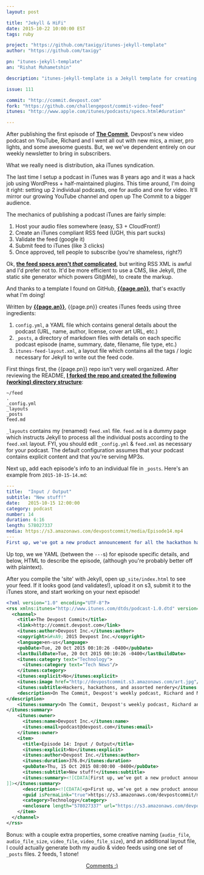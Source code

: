 ```yaml
---
layout: post

title: "Jekyll & HiFi"
date: 2015-10-22 10:00:00 EST
tags: ruby

project: "https://github.com/taxigy/itunes-jekyll-template"
author: "https://github.com/taxigy"

pn: "itunes-jekyll-template"
an: "Rishat Muhametshin"

description: "itunes-jekyll-template is a Jekyll template for creating iTunes compliant podcast feeds."

issue: 111

commit: "http://commit.devpost.com"
fork: "https://github.com/challengepost/commit-video-feed"
itunes: "http://www.apple.com/itunes/podcasts/specs.html#duration"

---
```


After publishing the first episode of <strong><a href="{{page.commit}}" target="_blank" title="The Commit podcast">The Commit</a></strong>, Devpost's new video podcast on YouTube, Richard and I went all out with new mics, a mixer, pro lights, and some awesome guests. But, we we've dependent entirely on our weekly newsletter to bring in subscribers.

What we really need is distribution, aka iTunes syndication.

The last time I setup a podcast in iTunes was 8 years ago and it was a hack job using WordPress + half-maintained plugins. This time around, I'm doing it right: setting up 2 individual podcasts, one for audio and one for video. It'll mirror our growing YouTube channel and open up The Commit to a bigger audience.

The mechanics of publishing a podcast iTunes are fairly simple:

1. Host your audio files somewhere (easy, S3 + CloudFront!)
2. Create an iTunes compliant RSS feed (UGH, this part sucks)
3. Validate the feed (google it)
4. Submit feed to iTunes (like 3 clicks)
5. Once approved, tell people to subscribe (you're shameless, right?)

Ok, <strong><a href="{{page.itunes}}" target="_blank" title="iTunes feed specs">the feed specs aren't <em>that</em> complicated</a></strong>, but writing RSS XML is awful and I'd prefer not to. It'd be more efficient to use a CMS, like Jekyll, (the static site generator which powers Git@Me), to create the markup.

And thanks to a template I found on GitHub, <strong><a href="{{page.project}}" title="{{page.pn}} on GitHub" target="_blank">{{page.pn}}</a></strong>, that's exactly what I'm doing!

Written by <strong><a href="{{page.author}}" title="{{page.an}} on GitHub" target="_blank">{{page.an}}</a></strong>, {{page.pn}} creates iTunes feeds using three ingredients:

1. `config.yml`, a YAML file which contains general details about the podcast (URL, name, author, license, cover art URL, etc.)
2. `_posts`, a directory of markdown files with details on each specific podcast episode (name, summary, date, filename, file type, etc.)
3. `itunes-feed-layout.xml`, a layout file which contains all the tags / logic necessary for Jekyll to write out the feed code.

First things first, the {{page.pn}} repo isn't very well organized. After reviewing the README, <strong><a href="{{page.fork}}" target="_blank" title="my {{page.pn}} fork on GitHub">I forked the repo and created the following (working) directory structure</a></strong>:

```
~/feed
.
_config.yml
_layouts
_posts
feed.md
```

`_layouts` contains my (renamed) `feed.xml` file. `feed.md` is a dummy page which instructs Jekyll to process all the individual posts according to the `feed.xml` layout. FYI, you should edit `_config.yml` & `feed.xml` as necessary for your podcast. The default configuration assumes that your podcast contains explicit content and that you're serving MP3s.

Next up, add each episode's info to an individual file in  `_posts`. Here's an example from `2015-10-15-14.md`:

```yaml
---
title:  "Input / Output"
subtitle: "New stuff!"
date:   2015-10-15 12:00:00
category: podcast
number: 14
duration: 6:16
length: 578027337
media: https://s3.amazonaws.com/devpostcommit/media/Episode14.mp4
---
First up, we've got a new product announcement for all the hackathon hackers. Next, nostalgia for our favorite mice, keyboards, and PS/2 input devices of yore (er, 1998). And as usual, staff picks: <a href="http://devpost.com/software/sahara-s3zdw4">Sahara</a> and <a href="http://devpost.com/software/project-saoui">Project SAOUI</a>.
```

Up top, we we YAML (between the `---`s) for episode specific details, and below, HTML to describe the episode, (although you're probably better off with plaintext).

After you compile the 'site' with Jekyll, open up`_site/index.html` to see your feed. If it looks good (and validates!), upload it on s3, submit it to the iTunes store, and start working on your next episode!  

```xml
<?xml version="1.0" encoding="UTF-8"?>
<rss xmlns:itunes="http://www.itunes.com/dtds/podcast-1.0.dtd" version="2.0">
  <channel>
    <title>The Devpost Commit</title>
    <link>http://commit.devpost.com</link>
    <itunes:author>Devpost Inc.</itunes:author>
    <copyright>&#xA9; 2015 Devpost Inc.</copyright>
    <language>en-us</language>
    <pubDate>Tue, 20 Oct 2015 00:10:26 -0400</pubDate>
    <lastBuildDate>Tue, 20 Oct 2015 00:10:26 -0400</lastBuildDate>
    <itunes:category text="Technology">
      <itunes:category text="Tech News"/>
    </itunes:category>
    <itunes:explicit>No</itunes:explicit>
    <itunes:image href="http://devpostcommit.s3.amazonaws.com/art.jpg"/>
    <itunes:subtitle>Hackers, hackathons, and assorted nerdery</itunes:subtitle>
    <description>On The Commit, Devpost's weekly podcast, Richard and Neal talk about our favorite projects, interview leading hackers and evangelists, and keep you up to date developer news. New episodes hit the street every Thursday!
</description>
    <itunes:summary>On The Commit, Devpost's weekly podcast, Richard and Neal talk about our favorite projects, interview leading hackers and evangelists, and keep you up to date developer news. New episodes hit the street every Thursday!
</itunes:summary>
    <itunes:owner>
      <itunes:name>Devpost Inc.</itunes:name>
      <itunes:email>podcast@devpost.com</itunes:email>
    </itunes:owner>
    <item>
      <title>Episode 14: Input / Output</title>
      <itunes:explicit>No</itunes:explicit>
      <itunes:author>Devpost Inc.</itunes:author>
      <itunes:duration>376.0</itunes:duration>
      <pubDate>Thu, 15 Oct 2015 08:00:00 -0400</pubDate>
      <itunes:subtitle>New stuff!</itunes:subtitle>
      <itunes:summary><![CDATA[First up, we’ve got a new product announcement for all the hackathon hackers. Next, nostalgia for our favorite mice, keyboards, and PS/2 input devices of yore (er, 1998). And as usual, staff picks: Sahara and Project SAOUI.
]]></itunes:summary>
      <description><![CDATA[<p>First up, we’ve got a new product announcement for all the hackathon hackers. Next, nostalgia for our favorite mice, keyboards, and PS/2 input devices of yore (er, 1998). And as usual, staff picks: <a href="http://devpost.com/software/sahara-s3zdw4">Sahara</a> and <a href="http://devpost.com/software/project-saoui">Project SAOUI</a>.</p>]]></description>
      <guid isPermaLink="true">https://s3.amazonaws.com/devpostcommit/media/Episode14.mp4</guid>
      <category>Technology</category>
      <enclosure length="578027337" url="https://s3.amazonaws.com/devpostcommit/media/Episode14.mp4" type="video/mp4"/>
    </item>
  </channel>
</rss>
```

Bonus: with a couple extra properties, some creative naming (`audio_file`, `audio_file_size`, `video_file`, `video_file_size`), and an additional layout file, I could actually generate both my audio &amp; video feeds using one set of `_posts` files. 2 feeds, 1 stone!

<center><a href="{{ page.url }}#comments" class="btn btn-primary btn-comment" title="Discuss this issue of Git @ Me online">Comments :)</a></center>
